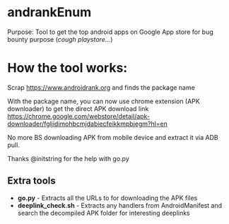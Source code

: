 # andrankEnum
Purpose: Tool to get the top android apps on Google App store for bug bounty purpose (*cough playstore...*)

# How the tool works:
Scrap https://www.androidrank.org and finds the package name

With the package name, you can now use chrome extension (APK downloader) to get the direct APK download link
https://chrome.google.com/webstore/detail/apk-downloader/fgljidimohbcmjdabiecfeikkmpbjegm?hl=en

No more BS downloading APK from mobile device and extract it via ADB pull.

Thanks @initstring for the help with go.py


## Extra tools
* **go.py** - Extracts all the URLs to for downloading the APK files
* **deeplink_check.sh** - Extracts any handlers from AndroidManifest and search the decompiled APK folder for interesting deeplinks
